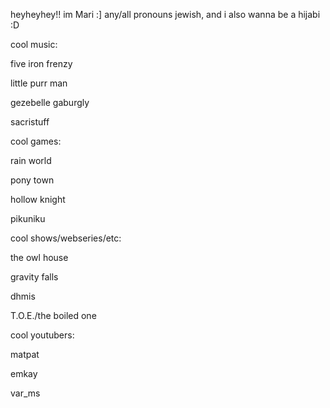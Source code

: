 heyheyhey!!
im Mari :]
any/all pronouns
jewish, and i also wanna be a hijabi :D


cool music:


five iron frenzy

little purr man

gezebelle gaburgly

sacristuff


cool games:

rain world

pony town

hollow knight

pikuniku


cool shows/webseries/etc:

the owl house

gravity falls

dhmis

T.O.E./the boiled one


cool youtubers:

matpat

emkay

var_ms
